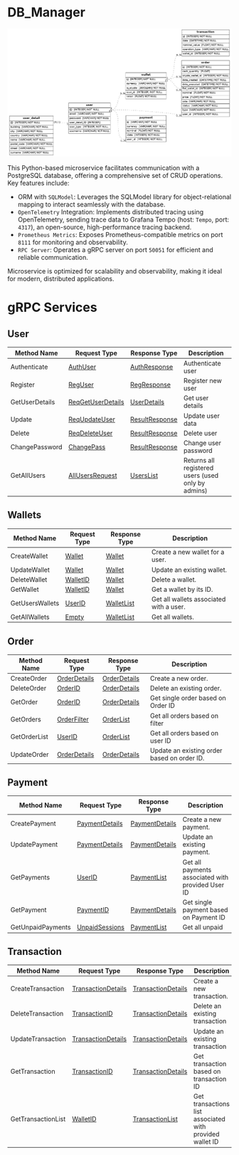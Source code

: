 # DB_Manager

![image](/ERD.png)

This Python-based microservice facilitates communication with a PostgreSQL database, offering a comprehensive set of CRUD operations. Key features include:

- ORM with `SQLModel`: Leverages the SQLModel library for object-relational mapping to interact seamlessly with the database.
- `OpenTelemetry` Integration: Implements distributed tracing using OpenTelemetry, sending trace data to Grafana Tempo (host: `Tempo`,  port: `4317`), an open-source, high-performance tracing backend.
- `Prometheus Metrics`: Exposes Prometheus-compatible metrics on port `8111` for monitoring and observability.
- `RPC Server`: Operates a gRPC server on port `50051` for efficient and reliable communication.

Microservice is optimized for scalability and observability, making it ideal for modern, distributed applications.

# gRPC Services

## User

| Method Name    | Request Type                                         | Response Type                                  | Description                                        |
| -------------- | ---------------------------------------------------- | ---------------------------------------------- | -------------------------------------------------- |
| Authenticate   | [AuthUser](/Docs/user.md#authuser)                   | [AuthResponse](/Docs/user.md#authresponse)     | Authenticate user                                  |
| Register       | [RegUser](/Docs/user.md#reguser)                     | [RegResponse](/Docs/user.md#regresponse)       | Register new user                                  |
| GetUserDetails | [ReqGetUserDetails](/Docs/user.md#reqgetuserdetails) | [UserDetails](/Docs/user.mduserdetails)        | Get user details                                   |
| Update         | [ReqUpdateUser](/Docs/user.md#requpdateuser)         | [ResultResponse](/Docs/user.md#resultresponse) | Update user data                                   |
| Delete         | [ReqDeleteUser](/Docs/user.md#reqdeleteuser)         | [ResultResponse](/Docs/user.md#resultresponse) | Delete user                                        |
| ChangePassword | [ChangePass](/Docs/user.md#changepass)               | [ResultResponse](/Docs/user.md#resultresponse) | Change user password                               |
| GetAllUsers    | [AllUsersRequest](/Docs/user.md#allusersrequest)     | [UsersList](/Docs/user.md#userslist)           | Returns all registered users (used only by admins) |

## Wallets

| Method Name     | Request Type                         | Response Type                            | Description                             |
| --------------- | ------------------------------------ | ---------------------------------------- | --------------------------------------- |
| CreateWallet    | [Wallet](/Docs/wallet.md#wallet)     | [Wallet](/Docs/wallet.md#wallet)         | Create a new wallet for a user.         |
| UpdateWallet    | [Wallet](/Docs/wallet.md#wallet)     | [Wallet](/Docs/wallet.md#wallet)         | Update an existing wallet.              |
| DeleteWallet    | [WalletID](/Docs/wallet.md#walletid) | [Wallet](/Docs/wallet.md#wallet)         | Delete a wallet.                        |
| GetWallet       | [WalletID](/Docs/wallet.md#walletid) | [Wallet](/Docs/wallet.md#wallet)         | Get a wallet by its ID.                 |
| GetUsersWallets | [UserID](/Docs/wallet.md#userid)     | [WalletList](/Docs/wallet.md#walletlist) | Get all wallets associated with a user. |
| GetAllWallets   | [Empty](/Docs/wallet.md#empty)       | [WalletList](/Docs/wallet.md#walletlist) | Get all wallets.                        |

## Order

| Method Name  | Request Type                                | Response Type                               | Description                                 |
| ------------ | ------------------------------------------- | ------------------------------------------- | ------------------------------------------- |
| CreateOrder  | [OrderDetails](/Docs/order.md#orderdetails) | [OrderDetails](/Docs/order.md#orderdetails) | Create a new order.                         |
| DeleteOrder  | [OrderID](/Docs/order.md#orderid)           | [OrderDetails](/Docs/order.md#orderdetails) | Delete an existing order.                   |
| GetOrder     | [OrderID](/Docs/order.md#orderid)           | [OrderDetails](/Docs/order.md#orderdetails) | Get single order based on Order ID          |
| GetOrders    | [OrderFilter](/Docs/order.md#orderfilter)   | [OrderList](/Docs/order.md#orderlist)       | Get all orders based on filter              |
| GetOrderList | [UserID](/Docs/order.md#userid)             | [OrderList](/Docs/order.md#orderlist)       | Get all orders based on user ID             |
| UpdateOrder  | [OrderDetails](/Docs/order.md#orderdetails) | [OrderDetails](/Docs/order.md#orderdetails) | Update an existing order based on order ID. |

## Payment

| Method Name       | Request Type                                      | Response Type                                     | Description                                       |
| ----------------- | ------------------------------------------------- | ------------------------------------------------- | ------------------------------------------------- |
| CreatePayment     | [PaymentDetails](/Docs/payment.md#paymentdetails) | [PaymentDetails](/Docs/payment.md#paymentdetails) | Create a new payment.                             |
| UpdatePayment     | [PaymentDetails](/Docs/payment.md#paymentdetails) | [PaymentDetails](/Docs/payment.md#paymentdetails) | Update an existing payment.                       |
| GetPayments       | [UserID](/Docs/payment.md#userid)                 | [PaymentList](/Docs/payment.md#paymentlist)       | Get all payments associated with provided User ID |
| GetPayment        | [PaymentID](/Docs/payment.md#paymentid)           | [PaymentDetails](/Docs/payment.md#paymentdetails) | Get single payment based on Payment ID            |
| GetUnpaidPayments | [UnpaidSessions](/Docs/payment.md#unpaidsessions) | [PaymentList](/Docs/payment.md#paymentlist)       | Get all unpaid                                    |

## Transaction

| Method Name        | Request Type                                                  | Response Type                                                 | Description                                              |
| ------------------ | ------------------------------------------------------------- | ------------------------------------------------------------- | -------------------------------------------------------- |
| CreateTransaction  | [TransactionDetails](/Docs/transaction.md#transactiondetails) | [TransactionDetails](/Docs/transaction.md#transactiondetails) | Create a new transaction.                                |
| DeleteTransaction  | [TransactionID](/Docs/transaction.md#Transactionid)           | [TransactionDetails](/Docs/transaction.md#transactiondetails) | Delete an existing transaction                           |
| UpdateTransaction  | [TransactionDetails](/Docs/transaction.md#transactiondetails) | [TransactionDetails](/Docs/transaction.md#transactiondetails) | Update an existing transaction                           |
| GetTransaction     | [TransactionID](/Docs/transaction.md#Transactionid)           | [TransactionDetails](/Docs/transaction.md#transactiondetails) | Get transaction based on transaction ID                  |
| GetTransactionList | [WalletID](/Docs/transaction.md#walletid)                     | [TransactionList](/Docs/transaction.md#transactionlist)       | Get transactions list associated with provided wallet ID |
